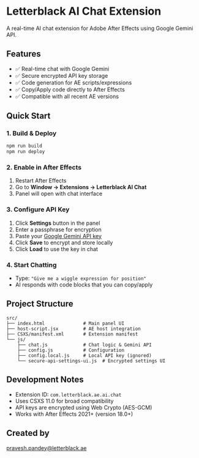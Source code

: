# Letterblack AI Chat Extension

A real-time AI chat extension for Adobe After Effects using Google Gemini API.

## Features
- ✅ Real-time chat with Google Gemini
- ✅ Secure encrypted API key storage
- ✅ Code generation for AE scripts/expressions
- ✅ Copy/Apply code directly to After Effects
- ✅ Compatible with all recent AE versions

## Quick Start

### 1. Build & Deploy
```bash
npm run build
npm run deploy
```

### 2. Enable in After Effects
1. Restart After Effects
2. Go to **Window → Extensions → Letterblack AI Chat**
3. Panel will open with chat interface

### 3. Configure API Key
1. Click **Settings** button in the panel
2. Enter a passphrase for encryption
3. Paste your [Google Gemini API key](https://makersuite.google.com/app/apikey)
4. Click **Save** to encrypt and store locally
5. Click **Load** to use the key in chat

### 4. Start Chatting
- Type: `"Give me a wiggle expression for position"`
- AI responds with code blocks that you can copy/apply

## Project Structure
```
src/
├── index.html              # Main panel UI
├── host-script.jsx         # AE host integration
├── CSXS/manifest.xml       # Extension manifest
└── js/
    ├── chat.js             # Chat logic & Gemini API
    ├── config.js           # Configuration
    ├── config.local.js     # Local API key (ignored)
    └── secure-api-settings-ui.js  # Encrypted settings UI
```

## Development Notes
- Extension ID: `com.letterblack.ae.ai.chat`
- Uses CSXS 11.0 for broad compatibility
- API keys are encrypted using Web Crypto (AES-GCM)
- Works with After Effects 2021+ (version 18.0+)

## Created by
pravesh.pandey@letterblack.ae
